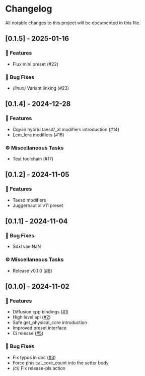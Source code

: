 # Changelog

All notable changes to this project will be documented in this file.

## [0.1.5] - 2025-01-16

### 🚀 Features

- Flux mini preset (#22)

### 🐛 Bug Fixes

- *(linux)* Variant linking (#23)

<!-- generated by git-cliff -->
## [0.1.4] - 2024-12-28

### 🚀 Features

- Cqyan hybrid taesd/_xl modifiers introduction (#14)
- Lcm_lora modifiers (#16)

### ⚙️ Miscellaneous Tasks

- Test toolchain (#17)

<!-- generated by git-cliff -->
<!-- generated by git-cliff -->
## [0.1.2] - 2024-11-05

### 🚀 Features

- Taesd modifiers
- Juggernaut xl v11 preset

<!-- generated by git-cliff -->
## [0.1.1] - 2024-11-04

### 🐛 Bug Fixes

- Sdxl vae NaN

### ⚙️ Miscellaneous Tasks

- Release v0.1.0 ([#6](https://github.com/newfla/diffusion-rs/pull/6))

<!-- generated by git-cliff -->
## [0.1.0] - 2024-11-02

### 🚀 Features

- Diffusion.cpp bindings ([#1](https://github.com/newfla/diffusion-rs/pull/1))
- High level api ([#2](https://github.com/newfla/diffusion-rs/pull/2))
- Safe get_physical_core introduction
- Improved preset interface
- Ci release ([#5](https://github.com/newfla/diffusion-rs/pull/5))

### 🐛 Bug Fixes

- Fix typos in doc ([#3](https://github.com/newfla/diffusion-rs/pull/3))
- Force phisical_core_count into the setter body
- *(ci)* Fix release-pls action

<!-- generated by git-cliff -->
